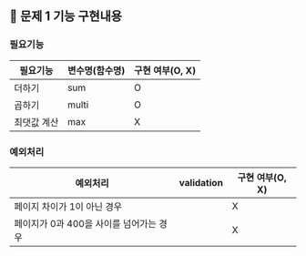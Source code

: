 ## 🚀 문제 1 기능 구현내용

### 필요기능

| 필요기능             | 변수명(함수명)   | 구현 여부(O, X) |
|------------------|------------|-------------|
| 더하기              | sum        | O           |
| 곱하기              | multi      | O           |
| 최댓값 계산           | max        | X           |

### 예외처리

| 예외처리                     | validation | 구현 여부(O, X) |
|--------------------------|------------|-------------|
| 페이지 차이가 1이 아닌 경우         |  | X           |
| 페이지가 0과 400을 사이를 넘어가는 경우 |  | X           |